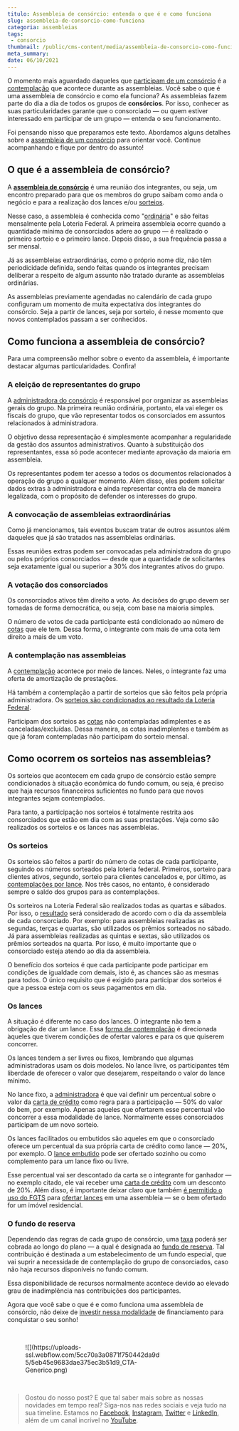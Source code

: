 ```yaml
---
titulo: Assembleia de consórcio: entenda o que é e como funciona
slug: assembleia-de-consorcio-como-funciona
categoria: assembleias
tags:
 - consorcio
thumbnail: /public/cms-content/media/assembleia-de-consorcio-como-funciona.jpg
meta_summary: 
date: 06/10/2021
---
```

O momento mais aguardado daqueles que [participam de um consórcio](https://www.embracon.com.br/conhecaoconsorcio/todas-as-cotas-participam-da-assembleia) é a [contemplação](https://www.embracon.com.br/conhecaoconsorcio/o-que-e-contemplacao) que acontece durante as assembleias. Você sabe o que é uma assembleia de consórcio e como ela funciona? As assembleias fazem parte do dia a dia de todos os grupos de **consórcios**. Por isso, conhecer as suas particularidades garante que o consorciado — ou quem estiver interessado em participar de um grupo — entenda o seu funcionamento.

Foi pensando nisso que preparamos este texto. Abordamos alguns detalhes sobre a [assembleia de um consórcio](https://www.embracon.com.br/conhecaoconsorcio/como-sao-realizados-os-sorteios-nas-assembleias) para orientar você. Continue acompanhando e fique por dentro do assunto!

O que é a assembleia de consórcio?
----------------------------------

A [**assembleia de consórcio**](https://www.embracon.com.br/conhecaoconsorcio/como-fico-sabendo-o-resultado-da-assembleia) é uma reunião dos integrantes, ou seja, um encontro preparado para que os membros do grupo saibam como anda o negócio e para a realização dos lances e/ou [sorteios](https://www.embracon.com.br/conhecaoconsorcio/como-sao-realizados-os-sorteios-nas-assembleias).

Nesse caso, a assembleia é conhecida como "[ordinária](https://www.embracon.com.br/conhecaoconsorcio/o-que-e-assembleia-geral-ordinaria)" e são feitas mensalmente pela Loteria Federal. A primeira assembleia ocorre quando a quantidade mínima de consorciados adere ao grupo — é realizado o primeiro sorteio e o primeiro lance. Depois disso, a sua frequência passa a ser mensal.

Já as assembleias extraordinárias, como o próprio nome diz, não têm periodicidade definida, sendo feitas quando os integrantes precisam deliberar a respeito de algum assunto não tratado durante as assembleias ordinárias.

As assembleias previamente agendadas no calendário de cada grupo configuram um momento de muita expectativa dos integrantes do consórcio. Seja a partir de lances, seja por sorteio, é nesse momento que novos contemplados passam a ser conhecidos.

Como funciona a assembleia de consórcio?
----------------------------------------

Para uma compreensão melhor sobre o evento da assembleia, é importante destacar algumas particularidades. Confira!

### A eleição de representantes do grupo

A [administradora do consórcio](https://www.embracon.com.br/blog/afinal-o-que-uma-administradora-de-consorcio-faz) é responsável por organizar as assembleias gerais do grupo. Na primeira reunião ordinária, portanto, ela vai eleger os fiscais do grupo, que vão representar todos os consorciados em assuntos relacionados à administradora.

O objetivo dessa representação é simplesmente acompanhar a regularidade da gestão dos assuntos administrativos. Quanto à substituição dos representantes, essa só pode acontecer mediante aprovação da maioria em assembleia.

Os representantes podem ter acesso a todos os documentos relacionados à operação do grupo a qualquer momento. Além disso, eles podem solicitar dados extras à administradora e ainda representar contra ela de maneira legalizada, com o propósito de defender os interesses do grupo.

### A convocação de assembleias extraordinárias

Como já mencionamos, tais eventos buscam tratar de outros assuntos além daqueles que já são tratados nas assembleias ordinárias.

Essas reuniões extras podem ser convocadas pela administradora do grupo ou pelos próprios consorciados — desde que a quantidade de solicitantes seja exatamente igual ou superior a 30% dos integrantes ativos do grupo.

### A votação dos consorciados

Os consorciados ativos têm direito a voto. As decisões do grupo devem ser tomadas de forma democrática, ou seja, com base na maioria simples.

O número de votos de cada participante está condicionado ao número de [cotas](https://www.embracon.com.br/conhecaoconsorcio/o-que-e-a-cota-de-consorcio) que ele tem. Dessa forma, o integrante com mais de uma cota tem direito a mais de um voto.

### A contemplação nas assembleias

A [contemplação](https://www.embracon.com.br/blog/quais-sao-as-formas-de-contemplacao) acontece por meio de lances. Neles, o integrante faz uma oferta de amortização de prestações.

Há também a contemplação a partir de sorteios que são feitos pela própria administradora. Os [sorteios são condicionados ao resultado da Loteria Federal](https://www.embracon.com.br/conhecaoconsorcio/como-sao-realizados-os-sorteios-nas-assembleias).

Participam dos sorteios as [cotas](https://www.embracon.com.br/conhecaoconsorcio/o-que-e-a-cota-de-consorcio) não contempladas adimplentes e as canceladas/excluídas. Dessa maneira, as cotas inadimplentes e também as que já foram contempladas não participam do sorteio mensal.

Como ocorrem os sorteios nas assembleias?
-----------------------------------------

Os sorteios que acontecem em cada grupo de consórcio estão sempre condicionados à situação econômica do fundo comum, ou seja, é preciso que haja recursos financeiros suficientes no fundo para que novos integrantes sejam contemplados.

Para tanto, a participação nos sorteios é totalmente restrita aos consorciados que estão em dia com as suas prestações. Veja como são realizados os sorteios e os lances nas assembleias.

### Os sorteios

Os sorteios são feitos a partir do número de cotas de cada participante, seguindo os números sorteados pela loteria federal. Primeiros, sorteiro para clientes ativos, segundo, sorteio para clientes cancelados e, por último, as [contemplações por lance](https://www.embracon.com.br/conhecaoconsorcio/fui-contemplado-por-lance-e-agora). Nos três casos, no entanto, é considerado sempre o saldo dos grupos para as contemplações.

Os sorteiros na Loteria Federal são realizados todas as quartas e sábados. Por isso, o [resultado](https://www.embracon.com.br/conhecaoconsorcio/como-fico-sabendo-o-resultado-da-assembleia) será considerado de acordo com o dia da assembleia de cada consorciado. Por exemplo: para assembleias realizadas as segundas, terças e quartas, são utilizados os prêmios sorteados no sábado. Já para assembleias realizadas as quintas e sextas, são utilizados os prêmios sorteados na quarta. Por isso, é muito importante que o consorciado esteja atendo ao dia da assembleia.

O benefício dos sorteios é que cada participante pode participar em condições de igualdade com demais, isto é, as chances são as mesmas para todos. O único requisito que é exigido para participar dos sorteios é que a pessoa esteja com os seus pagamentos em dia.

### Os lances

A situação é diferente no caso dos lances. O integrante não tem a obrigação de dar um lance. Essa [forma de contemplação](https://www.embracon.com.br/blog/quais-sao-as-formas-de-contemplacao) é direcionada àqueles que tiverem condições de ofertar valores e para os que quiserem concorrer.

Os lances tendem a ser livres ou fixos, lembrando que algumas administradoras usam os dois modelos. No lance livre, os participantes têm liberdade de oferecer o valor que desejarem, respeitando o valor do lance mínimo.

No lance fixo, a [administradora](https://www.embracon.com.br/blog/afinal-o-que-uma-administradora-de-consorcio-faz) é que vai definir um percentual sobre o valor da [carta de crédito](https://www.embracon.com.br/blog/o-que-voce-precisa-saber-sobre-a-carta-de-credito-de-consorcios) como regra para a participação — 50% do valor do bem, por exemplo. Apenas aqueles que ofertarem esse percentual vão concorrer a essa modalidade de lance. Normalmente esses consorciados participam de um novo sorteio.

Os lances facilitados ou embutidos são aqueles em que o consorciado oferece um percentual da sua própria carta de crédito como lance — 20%, por exemplo. O [lance embutido](https://www.embracon.com.br/blog/lance-embutido-entenda-o-que-e-como-funciona-e-como-fazer) pode ser ofertado sozinho ou como complemento para um lance fixo ou livre.

Esse percentual vai ser descontado da carta se o integrante for ganhador — no exemplo citado, ele vai receber uma [carta de crédito](https://www.embracon.com.br/blog/o-que-voce-precisa-saber-sobre-a-carta-de-credito-de-consorcios) com um desconto de 20%. Além disso, é importante deixar claro que também [é permitido o uso do FGTS](https://www.embracon.com.br/blog/5-passos-para-voce-usar-o-fgts-no-consorcio-imobiliario) para [ofertar lances](https://www.embracon.com.br/conhecaoconsorcio/como-ofertar-um-lance) em uma assembleia — se o bem ofertado for um imóvel residencial.

### O fundo de reserva

Dependendo das regras de cada grupo de consórcio, uma [taxa](https://www.embracon.com.br/conhecaoconsorcio/o-que-e-taxa-de-administracao) poderá ser cobrada ao longo do plano — a qual é designada ao [fundo de reserva](https://www.embracon.com.br/conhecaoconsorcio/o-que-e-fundo-de-reserva). Tal contribuição é destinada a um estabelecimento de um fundo especial, que vai suprir a necessidade de contemplação do grupo de consorciados, caso não haja recursos disponíveis no fundo comum.

Essa disponibilidade de recursos normalmente acontece devido ao elevado grau de inadimplência nas contribuições dos participantes.

Agora que você sabe o que é e como funciona uma assembleia de consórcio, não deixe de [investir nessa modalidade](https://www.embracon.com.br/blog/conheca-4-opcoes-para-quem-quer-comecar-a-investir) de financiamento para conquistar o seu sonho!

‍

<figure class="w-richtext-figure-type-image w-richtext-align-center" style="max-width:310px"><div>![](https://uploads-ssl.webflow.com/5cc70a3a0871f750442da9d5/5eb45e9683dae375ec3b51d9_CTA-Generico.png)</div></figure>‍

> Gostou do nosso post? E que tal saber mais sobre as nossas novidades em tempo real? Siga-nos nas redes sociais e veja tudo na sua timeline. Estamos no [Facebook](https://www.facebook.com/embracon/), [Instagram](https://www.instagram.com/embraconoficial/), [Twitter](https://twitter.com/embracon) e [LinkedIn](https://www.linkedin.com/company/1018875/), além de um canal incrível no [YouTube](https://www.youtube.com/channel/UCL-Y0mv9zc73Iek48NLUBzQ).
